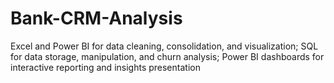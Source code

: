 # Bank-CRM-Analysis
Excel and Power BI for data cleaning, consolidation, and visualization; SQL for data storage, manipulation, and churn analysis; Power BI dashboards for interactive reporting and insights presentation
